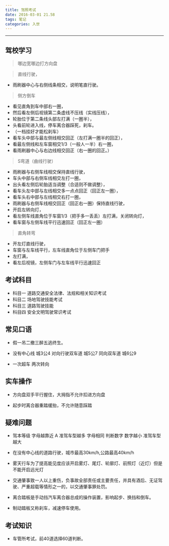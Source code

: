 ```yaml
---
title: 驾照考试
date: 2016-03-01 21.58
tags: 笔记
categories: 入世
---
```


--------------------------------------------------------------------------------

<!-- more -->

## 驾校学习

> 哪边宽哪边打方向盘

> 直线行驶，
* 雨刷器中心与右侧线条相交，说明笔直行驶。

> 侧方倒车
* 看见直角到车中部右一圈，
* 然后看左侧后视镜第二条虚线不压线（实线压线），
* 轮胎位于第二条线头部左打满（一圈半），
* 头看前轮进入线，停车离合器踩死，刹车。
* （一档挂好才能松刹车）
* 看车头中部与最左侧线相交回正（左打满一圈半的回正），
* 看最左侧线和左车窗相交1/3（一般人一半）右一圈，
* 看雨刷器中心与右边线相交回正（右一圈的回正。）

> S弯道（曲线行驶）
* 雨刷器与右侧车线相交保持直线行驶，
* 车头中部与右侧车线相交左打一圈，
* 出头看左侧后轮胎适当调整（合适则不做调整），
* 看车头左中部与左线相交多一点点回正（回正左一圈），
* 看车头右中部与左线相交右打一圈，
* 雨刷器与右侧车线相交回正（回正右一圈）保持直线行驶，
* 开启左转向灯，
* 看左侧车线直角位于车窗1/3（把手多一丢丢）左打满，关闭转向灯，
* 看车窗与左侧车线平行迅速回正（回正左一圈）

> 直角转弯
* 开左灯直线行驶，
* 车窗与左车线平行，左车线直角位于左侧车门把手
* 左打满，
* 看左后视镜，左侧车门与左车线平行迅速回正

## 考试科目

* 科目一 道路交通安全法律、法规和相关知识考试
* 科目二 场地驾驶技能考试
* 科目三 道路驾驶技能
* 科目四 安全文明驾驶常识考试

## 常见口语

* 假一吊二撤三醉五逃终生。

* 没有中心线 城3公4
  对向行驶双车道 城5公7
  同向双车道 城6公9

* 一次超车 两次转向

## 实车操作

* 方向盘双手平行握住，大拇指不允许扣进方向盘

* 起步时离合器重踏缓抬，不允许随意踩踏

## 疑难问题

* 驾本等级 字母越靠近 A 准驾车型越多 字母相同 判断数字 数字越小 准驾车型越大

* 在没有中心线的道路行驶，城市最高30km/h,公路最高40km/h

* 雾天行车为了提高能见度应该开启雾灯、尾灯、轮廓灯、前照灯（近灯）但是不能开启远光灯

* 交通肇事致一人以上重伤，负事故全部责任或主要责任，并具有酒后、无证驾驶、严重超载等情形之一的，以交通肇事罪处罚。

* 离合踏板是手动挡汽车离合器总成的操作装置，影响起步、换挡和倒车。

* 制动踏板又称刹车，减速停车使用。

## 考试知识

* 车管所考试，前40道选择60道判断。


